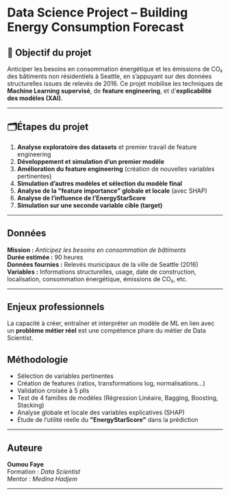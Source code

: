

#  Data Science Project – Building Energy Consumption Forecast

## 🎯 Objectif du projet

Anticiper les besoins en consommation énergétique et les émissions de CO₂ des bâtiments non résidentiels à Seattle, en s’appuyant sur des données structurelles issues de relevés de 2016. Ce projet mobilise les techniques de **Machine Learning supervisé**, de **feature engineering**, et d'**explicabilité des modèles (XAI)**.

---

## 🗂Étapes du projet

1. **Analyse exploratoire des datasets** et premier travail de feature engineering  
2. **Développement et simulation d’un premier modèle**  
3. **Amélioration du feature engineering** (création de nouvelles variables pertinentes)  
4. **Simulation d’autres modèles et sélection du modèle final**  
5. **Analyse de la "feature importance" globale et locale** (avec SHAP)  
6. **Analyse de l’influence de l’EnergyStarScore**  
7. **Simulation sur une seconde variable cible (target)**

---

## Données

**Mission :** *Anticipez les besoins en consommation de bâtiments*  
**Durée estimée :** 90 heures  
**Données fournies :** Relevés municipaux de la ville de Seattle (2016)  
**Variables :** Informations structurelles, usage, date de construction, localisation, consommation énergétique, émissions de CO₂, etc.

---

## Enjeux professionnels

La capacité à créer, entraîner et interpréter un modèle de ML en lien avec un **problème métier réel** est une compétence phare du métier de Data Scientist.

## Méthodologie

- Sélection de variables pertinentes
- Création de features (ratios, transformations log, normalisations…)
- Validation croisée à 5 plis
- Test de 4 familles de modèles (Régression Linéaire, Bagging, Boosting, Stacking)
- Analyse globale et locale des variables explicatives (SHAP)
- Étude de l’utilité réelle du **"EnergyStarScore"** dans la prédiction

---

## Auteure

**Oumou Faye**  
Formation : *Data Scientist*  
Mentor : *Medina Hadjem*

---


